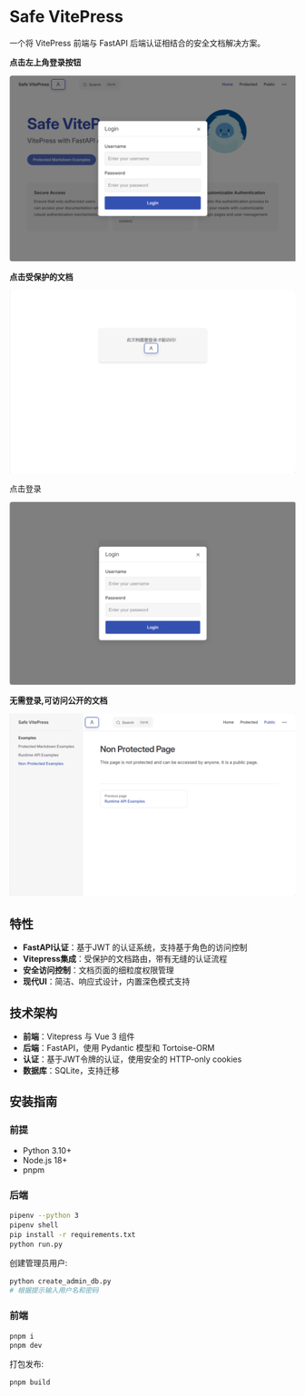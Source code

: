 # Safe VitePress

一个将 VitePress 前端与 FastAPI 后端认证相结合的安全文档解决方案。

**点击左上角登录按钮**

![](scripts/1.png)

**点击受保护的文档**

![](scripts/2.png)

点击登录

![](scripts/3.png)

**无需登录,可访问公开的文档**

![](scripts/4.png)

## 特性
- **FastAPI认证**：基于JWT 的认证系统，支持基于角色的访问控制
- **Vitepress集成**：受保护的文档路由，带有无缝的认证流程
- **安全访问控制**：文档页面的细粒度权限管理
- **现代UI**：简洁、响应式设计，内置深色模式支持

## 技术架构
- **前端**：Vitepress 与 Vue 3 组件
- **后端**：FastAPI，使用 Pydantic 模型和 Tortoise-ORM
- **认证**：基于JWT令牌的认证，使用安全的 HTTP-only cookies
- **数据库**：SQLite，支持迁移


## 安装指南

### 前提
- Python 3.10+
- Node.js 18+
- pnpm

### 后端
```bash
pipenv --python 3
pipenv shell
pip install -r requirements.txt
python run.py
```

创建管理员用户:
```bash
python create_admin_db.py
# 根据提示输入用户名和密码
```

### 前端
```bash
pnpm i
pnpm dev
```
打包发布:

```bash
pnpm build
```
